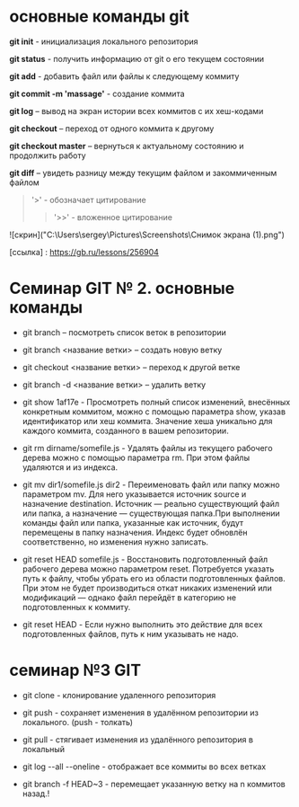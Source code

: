 # основные команды git

**git init** - инициализация локального репозитория

**git status** - получить информацию от git о его текущем состоянии

**git add** - добавить файл или файлы к следующему коммиту

**git commit -m 'massage'** - создание коммита 

**git log** – вывод на экран истории всех коммитов с их хеш-кодами

**git checkout** – переход от одного коммита к другому

**git checkout master** – вернуться к актуальному состоянию и продолжить работу

**git diff** – увидеть разницу между текущим файлом и закоммиченным файлом

> '>' - обозначает цитирование
>> '>>' - вложенное цитирование

![скрин]("C:\Users\sergey\Pictures\Screenshots\Снимок экрана (1).png")

[ссылка] : https://gb.ru/lessons/256904



# Семинар GIT №  2. основные команды

* git branch – посмотреть список веток в репозитории

* git branch <название ветки> – создать новую ветку

* git checkout <название ветки> – переход к другой ветке

* git branch -d <название ветки> – удалить ветку

* git show 1af17e - Просмотреть полный список изменений, внесённых конкретным коммитом, можно с помощью параметра show, указав идентификатор или хеш коммита. Значение хеша уникально для каждого коммита, созданного в вашем репозитории.

* git rm dirname/somefile.js - Удалять файлы из текущего рабочего дерева можно с помощью параметра rm. При этом файлы удаляются и из индекса.

* git mv dir1/somefile.js dir2 - Переименовать файл или папку можно параметром mv. Для него указывается источник source и назначение destination. Источник — реально существующий файл или папка, а назначение — существующая папка.При выполнении команды файл или папка, указанные как источник, будут перемещены в папку назначения. Индекс будет обновлён соответственно, но изменения нужно записать.

* git reset HEAD somefile.js - Восстановить подготовленный файл рабочего дерева можно параметром reset. Потребуется указать путь к файлу, чтобы убрать его из области подготовленных файлов. При этом не будет производиться откат никаких изменений или модификаций — однако файл перейдёт в категорию не подготовленных к коммиту.
 
* git reset HEAD - Если нужно выполнить это действие для всех подготовленных файлов, путь к ним указывать не надо.


# семинар №3 GIT

* git clone - клонирование удаленного репозитория 

* git push - сохраняет изменения в удалённом репозитории из локального. (push - толкать)

* git pull - стягивает изменения из удалённого репозитория в локальный

* git log --all --oneline - отображает все коммиты во всех ветках

* git branch -f <dtnrf> HEAD~3 - перемещает указанную ветку на n коммитов назад.!


